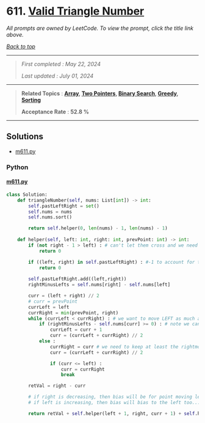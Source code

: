 # 611. [Valid Triangle Number](<https://leetcode.com/problems/valid-triangle-number>)

*All prompts are owned by LeetCode. To view the prompt, click the title link above.*

*[Back to top](<../README.md>)*

------

> *First completed : May 22, 2024*
>
> *Last updated : July 01, 2024*

------

> **Related Topics** : **[Array](<by_topic/Array.md>), [Two Pointers](<by_topic/Two Pointers.md>), [Binary Search](<by_topic/Binary Search.md>), [Greedy](<by_topic/Greedy.md>), [Sorting](<by_topic/Sorting.md>)**
>
> **Acceptance Rate** : **52.8 %**

------

## Solutions

- [m611.py](<../my-submissions/m611.py>)
### Python
#### [m611.py](<../my-submissions/m611.py>)
```Python
class Solution:
    def triangleNumber(self, nums: List[int]) -> int:
        self.pastLeftRight = set()
        self.nums = nums
        self.nums.sort()

        return self.helper(0, len(nums) - 1, len(nums) - 1)
    
    def helper(self, left: int, right: int, prevPoint: int) -> int:
        if (not right - 1 > left) : # can't let them cross and we need to res a val for mid
            return 0 

        if ((left, right) in self.pastLeftRight) : #-1 to account for the middle value
            return 0
        
        self.pastLeftRight.add((left,right))
        rightMinusLefts = self.nums[right] - self.nums[left]

        curr = (left + right) // 2
        # curr = prevPoint
        currLeft = left
        currRight = min(prevPoint, right)
        while (currLeft < currRight) : # we want to move LEFT as much as possible
            if (rightMinusLefts - self.nums[curr] >= 0) : # note we cannot check for exactness easily due to us binsearching for "this works" rather than "this is"
                currLeft = curr + 1
                curr = (currLeft + currRight) // 2
            else :
                currRight = curr # we need to keep at least the rightmost working
                curr = (currLeft + currRight) // 2

                if (curr <= left) :
                    curr = currRight
                    break

        retVal = right - curr

        # if right is decreasing, then bias will be for point moving left -- point cannot be more right than previous
        # if left is increasing, then bias will bias to the left too...

        return retVal + self.helper(left + 1, right, curr + 1) + self.helper(left, right - 1, curr + 1)

```


